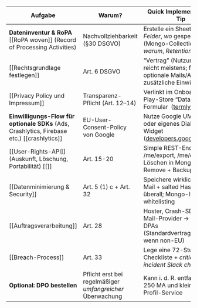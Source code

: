 
| Aufgabe                                                                                     | Warum?                                                    | Quick Implementation-Tip                                                                                                                                                                                                    |
| ------------------------------------------------------------------------------------------- | --------------------------------------------------------- | --------------------------------------------------------------------------------------------------------------------------------------------------------------------------------------------------------------------------- |
| **Dateninventur & RoPA** [[RoPA woven]] (Record of Processing Activities)                   | Nachvollziehbarkeit (§30 DSGVO)                           | Erstelle ein Sheet: _Welche Felder_, _wo_ gespeichert (Mongo-Collection), _warum_, _Retention_                                                                                                                              |
| [[Rechtsgrundlage festlegen]]                                                               | Art. 6 DSGVO                                              | “Vertrag” (Nutzungs-Abo) reicht meistens; für optionale Mails/Analytics zusätzliche Einwilligung                                                                                                                            |
| [[Privacy Policy und Impressum]]                                                            | Transparenz-Pflicht (Art. 12–14)                          | Verlinkt im Onboarding + Play-Store “Data Safety”-Formular ([termly.io](https://termly.io/resources/checklists/gdpr-requirements/?utm_source=chatgpt.com "5 Step GDPR Requirements Checklist For All Businesses - Termly")) |
| **Einwilligungs-Flow für optionale SDKs** (Ads, Crashlytics, Firebase etc.) [[crashlytics]] | EU-User-Consent-Policy von Google                         | Nutze Google UMP-SDK oder eigenes Dialog-Widget ([developers.google.com](https://developers.google.com/admob/android/privacy/gdpr?utm_source=chatgpt.com "GDPR IAB support \| Android - Google for Developers"))            |
| [[User-Rights-API]] (Auskunft, Löschung, Portabilität) [[]]                                 | Art. 15-20                                                | Simple REST-Endpoints: /me/export, /me/delete. Löschen in Mongo = Remove + Backup-Flag                                                                                                                                      |
| [[Datenminimierung & Security]]                                                             | Art. 5 (1) c + Art. 32                                    | Speichere wirklich nur E-Mail + salted Hash; TLS überall; Mongo-IP-whitelisting                                                                                                                                             |
| [[Auftragsverarbeitung]]                                                                    | Art. 28                                                   | Hoster, Crash-SDKs, Mail-Provider → schließe DPAs (Standardvertragsklauseln, wenn non-EU)                                                                                                                                   |
| [[Breach-Process]]                                                                          | Art. 33                                                   | Lege eine 72-Stunden-Checkliste + _critical incident Slack channel_ an                                                                                                                                                      |
| **Optional: DPO bestellen**                                                                 | Pflicht erst bei regelmäßiger _umfangreicher_ Überwachung | Kann i. d. R. entfallen bei < 250 MA und kleinem Profil-Service                                                                                                                                                             |
